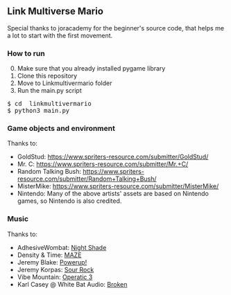 ## Link Multiverse Mario

Special thanks to joracademy for the beginner's source code, that helps me a lot to start with the first movement.

### How to run
0. Make sure that you already installed pygame library
1. Clone this repository
2. Move to Linkmultivermario folder
3. Run the main.py script
<pre>
$ cd  linkmultivermario
$ python3 main.py
</pre>

### Game objects and environment
Thanks to:
- GoldStud: https://www.spriters-resource.com/submitter/GoldStud/
- Mr. C: https://www.spriters-resource.com/submitter/Mr.+C/
- Random Talking Bush: https://www.spriters-resource.com/submitter/Random+Talking+Bush/
- MisterMike: https://www.spriters-resource.com/submitter/MisterMike/
- Nintendo: Many of the above artists' assets are based on Nintendo games, so Nintendo is also credited.

### Music
Thanks to:
- AdhesiveWombat: [Night Shade ](https://www.youtube.com/watch?v=mRN_T6JkH-c&list=PLwJjxqYuirCLkq42mGw4XKGQlpZSfxsYd)
- Density & Time: [MAZE](https://www.youtube.com/watch?v=OuRvOCf9mJ4&list=PLwJjxqYuirCLkq42mGw4XKGQlpZSfxsYd&index=3)
- Jeremy Blake: [Powerup!](https://www.youtube.com/watch?v=l7SwiFWOQqM&list=PLwJjxqYuirCLkq42mGw4XKGQlpZSfxsYd&index=5)
- Jeremy Korpas: [Sour Rock](https://www.youtube.com/watch?v=fvEdXY_NqNE&list=PLwJjxqYuirCLkq42mGw4XKGQlpZSfxsYd&index=6)
- Vibe Mountain: [Operatic 3 ](https://www.youtube.com/watch?v=pXdrz1pB35Q&list=PLwJjxqYuirCLkq42mGw4XKGQlpZSfxsYd&index=22)
- Karl Casey @ White Bat Audio: [Broken](https://www.youtube.com/watch?v=wyjb-TcqhwQ)
